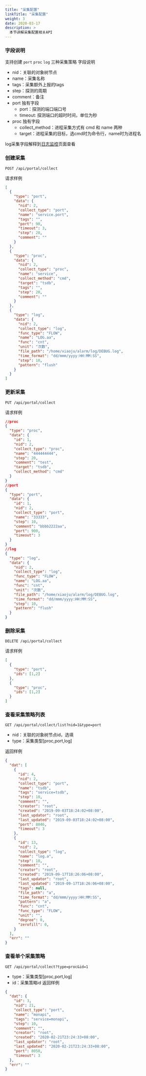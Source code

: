 ```yaml
---
title: "采集配置"
linkTitle: "采集配置"
weight: 3
date: 2020-03-17
description: >
  本节讲解采集配置相关API
---
```

### 字段说明
支持创建 `port` `proc` `log` 三种采集策略
字段说明
- nid：关联的对象树节点
- name：采集名称
- tags：采集额外上报的tags
- step：探测的周期
- comment：备注
- port 独有字段
	- port：探测的端口端口号
	- timeout: 探测端口的超时时间，单位为秒
- proc 独有字段
  - collect_method：进程采集方式有 cmd 和 name 两种 
  - target：进程采集的目标，选cmd时为命令行，name时为进程名

log采集字段解释到[日志监控](../../usage/logger/)页面查看


### 创建采集
`POST /api/portal/collect` 

请求样例
```json
[
  {
    "type": "port",
    "data": {
      "nid": 2,
      "collect_type": "port",
      "name": "service.port",
      "tags": "",
      "port": 90,
      "timeout": 3,
      "step": 20,
      "comment": ""
    }
  },
  {
    "type": "proc",
    "data": {
      "nid": 2,
      "collect_type": "proc",
      "name": "service",
      "collect_method": "cmd",
      "target": "tsdb",
      "tags": "",
      "step": 20,
      "comment": ""
    }
  },
  {
    "type": "log",
    "data": {
      "nid": 2,
      "collect_type": "log",
      "func_type": "FLOW",
      "name": "LOG.aa",
      "func": "cnt",
      "unit": "次数",
      "file_path": "/home/xiaoju/alarm/log/DEBUG.log",
      "time_format": "dd/mmm/yyyy:HH:MM:SS",
      "step": 10,
      "pattern": "flush"
    }
  }
]
```
### 更新采集
`PUT /api/portal/collect` 

请求样例
```json
//proc
{
  "type": "proc",
  "data": {
    "id": 1,
    "nid": 2,
    "collect_type": "proc",
    "name": "444444444",
    "step": 20,
    "comment": "test",
    "target": "tsdb",
    "collect_method": "cmd"
  }
}
//port
{
  "type": "port",
  "data": {
    "id": 1,
    "nid": 2,
    "collect_type": "port",
    "name": "33333",
    "step": 10,
    "comment": "bbbb2222aa",
    "port": 900,
    "timeout": 3
  }
}
//log
{
  "type": "log",
  "data": {
    "nid": 2,
    "collect_type": "log",
    "func_type": "FLOW",
    "name": "LOG.aa",
    "func": "cnt",
    "unit": "次数",
    "file_path": "/home/xiaoju/alarm/log/DEBUG.log",
    "time_format": "dd/mmm/yyyy:HH:MM:SS",
    "step": 10,
    "pattern": "flush"
  }
}
```
### 删除采集
`DELETE /api/portal/collect` 

请求样例
```json
[
  {
    "type": "port",
    "ids": [1,2]
  },
  {
    "type": "proc",
    "ids": [1,2]
  }
]
```

### 查看采集策略列表
`GET /api/portal/collect/list?nid=1&type=port` 
- nid：关联的对象树节点id，选填
- type：采集类型[proc,port,log]

返回样例
```json
{
  "dat": [
    {
      "id": 4,
      "nid": 2,
      "collect_type": "port",
      "name": "tsdb",
      "tags": "service=tsdb",
      "step": 10,
      "comment": "",
      "creator": "root",
      "created": "2019-09-03T18:24:02+08:00",
      "last_updator": "root",
      "last_updated": "2019-09-03T18:24:02+08:00",
      "port": 8046,
      "timeout": 3
    },
    {
      "id": 13,
      "nid": 2,
      "collect_type": "log",
      "name": "log.a",
      "step": 10,
      "comment": "",
      "creator": "root",
      "created": "2019-09-17T18:26:06+08:00",
      "last_updator": "root",
      "last_updated": "2019-09-17T18:26:06+08:00",
      "tags": null,
      "file_path": "a",
      "time_format": "dd/mmm/yyyy:HH:MM:SS",
      "pattern": "a",
      "func": "cnt",
      "func_type": "FLOW",
      "unit": "",
      "degree": 0,
      "zerofill": 0,
    }
  ],
  "err": ""
}
```

### 查看单个采集策略
`GET /api/portal/collect?type=proc&id=1` 
- type：采集类型[proc,port,log]
- id：采集策略id
返回样例
```json
{
  "dat": {
    "id": 3,
    "nid": 21,
    "collect_type": "port",
    "name": "monapi",
    "tags": "service=monapi",
    "step": 10,
    "comment": "",
    "creator": "root",
    "created": "2020-02-21T23:24:33+08:00",
    "last_updator": "root",
    "last_updated": "2020-02-21T23:24:33+08:00",
    "port": 8058,
    "timeout": 3
  },
  "err": ""
}
```